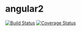 # angular2
[![Build Status](https://secure.travis-ci.org/yossigw31/angular2.png?branch=master)](https://travis-ci.org/yossigw31/angular2)
[![Coverage Status](https://coveralls.io/repos/yossigw31/angular2/badge.svg?branch=master)](https://coveralls.io/r/yossigw31/angular2/?branch=master)
